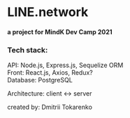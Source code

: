 # LINE.network  
#### a project for MindK Dev Camp 2021

### Tech stack: 
API: Node.js, Express.js, Sequelize ORM  
Front: React.js, Axios, Redux?  
Database: PostgreSQL  

Architecture: client <-> server

created by: Dmitrii Tokarenko
